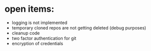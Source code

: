 # open items: #

- logging is not implemented
- temporary cloned repos are not getting deleted (debug purposes)
- cleanup code
- two factor authentication for git
- encryption of credentials